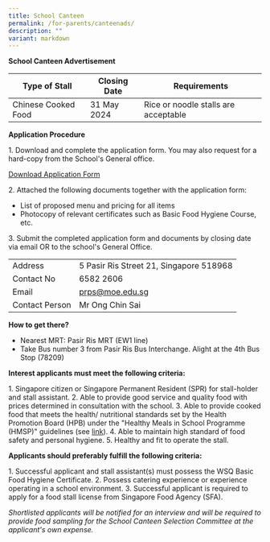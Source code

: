 ```yaml
---
title: School Canteen
permalink: /for-parents/canteenads/
description: ""
variant: markdown
---
```

**School Canteen Advertisement**



| Type of Stall | Closing Date | Requirements |
| -------- | -------- | -------- |
| Chinese Cooked Food    | 31 May 2024     | Rice or noodle stalls are acceptable  |


**Application Procedure**

1\. Download and complete the application form. You may also request for a hard-copy from the School's General office.

[Download Application Form](https://file.go.gov.sg/canteenstall.pdf)

2\. Attached the following documents together with the application form:


* List of proposed menu and pricing for all items
* Photocopy of relevant certificates such as Basic Food Hygiene Course, etc. 

3\. Submit the completed application form and documents by closing date via email OR to the school's General Office.



| |  |  
| -------- | -------- | 
| Address  | 5 Pasir Ris Street 21, Singapore 518968    | 
|Contact No| 6582 2606|
|Email| prps@moe.edu.sg |
|Contact Person| Mr Ong Chin Sai|

**How to get there?**

* Nearest MRT: Pasir Ris MRT (EW1 line)
* Take Bus number 3 from Pasir Ris Bus Interchange. Alight at the 4th Bus Stop (78209)

**Interest applicants must meet the following criteria:**

1\. Singapore citizen or Singapore Permanent Resident (SPR) for stall-holder and stall assistant.
2\. Able to provide good service and quality food with prices determined in consultation with the school.
3\. Able to provide cooked food that meets the health/ nutritional standards set by the Health Promotion Board (HPB) under the "Healthy Meals in School Programme (HMSP)" guidelines (see [link](https://www.hpb.gov.sg/schools/school-programmes/healthy-meals-in-schools-programme)).
4\. Able to maintain high standard of food safety and personal hygiene.
5\. Healthy and fit to operate the stall.

**Applicants should preferably fulfill the following criteria:**

1\. Successful applicant and stall assistant(s) must possess the WSQ Basic Food Hygiene Certificate.
2\. Possess catering experience or experience operating in a school environment.
3\. Successful applicant is required to apply for a food stall license from Singapore Food Agency (SFA).

*Shortlisted applicants will be notified for an interview and will be required to provide food sampling for the School Canteen Selection Committee at the applicant's own expense.*